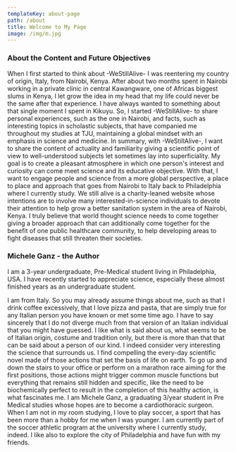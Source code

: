 ```yaml
---
templateKey: about-page
path: /about
title: Welcome to My Page
image: /img/m.jpg
---
```

### About the Content and Future Objectives

When I first started to think about -WeStillAlive- I was reentering my country of origin, Italy, from Nairobi, Kenya.
After about two months spent in Nairobi working in a private clinic in central Kawangware, one of Africas biggest slums in Kenya, I let grow the idea in my head that my life could never be the same after that experience. I have always wanted to something about that single moment I spent in Kikuyu.
So, I started -WeStillAlive- to share personal experiences, such as the one in Nairobi, and facts, such as interesting topics in scholastic subjects, that have companied me throughout my studies at TJU, maintaining a global mindset with an emphasis in science and medicine.
In summary, with -WeStillAlive-, I want to share the content of actuality and familiarity giving a scientific point of view to well-understood subjects let sometimes lay into superficiality. My goal is to create a pleasant atmosphere in which one person's interest and curiosity can come meet science and its educative objective. With that, I want to engage people and science from a more global perspective, a place to place and approach that goes from Nairobi to Italy back to Philadelphia where I currently study.
We still alive is a charity-leaned website whose intentions are to involve many interested-in-science individuals to devote their attention to help grow a better sanitation system in the area of Nairobi, Kenya.
I truly believe that world thought science needs to come together giving a broader approach that can additionally come together for the benefit of one public healthcare community, to help developing areas to fight diseases that still threaten their societies.

### Michele Ganz - the Author

 I am a 3-year undergraduate, Pre-Medical student living in Philadelphia, USA. I have recently started to appreciate science, especially these almost finished years as an undergraduate student. 

I am from Italy. So you may already assume things about me, such as that I drink coffee excessively, that I love pizza and pasta, that are simply true for any Italian person you have known or met some time ago. I have to say sincerely that I do not diverge much from that version of an Italian individual that you might have guessed. I like what is said about us, what seems to be of Italian origin, costume and tradition only, but there is more than that that can be said about a person of our kind. 
I indeed consider very interesting the science that surrounds us. I find compelling the every-day scientific novel made of those actions that set the basis of life on earth. To go up and down the stairs to your office or perform on a marathon race aiming for the first positions, those actions might trigger common muscle functions but everything that remains still hidden and specific, like the need to be biochemically perfect to result in the completion of this healthy action, is what fascinates me.
I am Michele Ganz, a graduating 3/year student in Pre Medical studies whose hopes are to become a cardiothoracic surgeon. When I am not in my room studying, I love to play soccer, a sport that has been more than a hobby for me when I was younger. I am currently part of the soccer athletic program at the university where I currently study, indeed. I like also to explore the city of Philadelphia and have fun with my friends.

